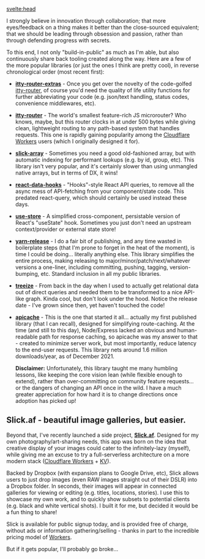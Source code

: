 <svelte:head>
  <title>Kevin R. Whitley - Open Source</title>
</svelte:head>

I strongly believe in innovation through collaboration; that more eyes/feedback on a thing makes it better than the close-sourced equivalent; that we should be leading
through obsession and passion, rather than through defending progress with secrets.

To this end, I not only "build-in-public" as much as I'm able, but also continuously share back tooling created along the way. Here
are a few of the more popular libraries (or just the ones I think are pretty cool), in reverse chronological order (most recent first):

- **[itty-router-extras](https://www.npmjs.com/package/itty-router-extras)** - Once you get over the novelty of the code-golfed
  [itty-router](https://www.npmjs.com/package/itty-router), of course you'd need the quality of life utility functions for further abbreviating
  your code (e.g. json/text handling, status codes, convenience middlewares, etc).

- **[itty-router](https://www.npmjs.com/package/itty-route)** - The world's smallest feature-rich JS microrouter?  Who knows,
  maybe, but this router clocks in at under 500 bytes while giving clean, lightweight routing to any path-based system that
  handles requests.  This one is rapidly gaining popularity among the [Cloudflare Workers](https://workers.cloudflare.com/)
  users (which I originally designed it for).

- **[slick-array](https://www.npmjs.com/package/slick-array)** - Sometimes you need a good old-fashioned array, but with automatic indexing for
  performant lookups (e.g. by id, group, etc).  This library isn't very popular, and it's certainly slower than using unmangled native arrays, but in terms of DX, it wins!

- **[react-data-hooks](https://www.npmjs.com/package/react-data-hooks)** - "Hooks"-style React API queries, to remove all the async mess of API-fetching from your component/state code. This
  predated react-query, which should certainly be used instead these days.

- **[use-store](https://www.npmjs.com/package/use-store)** - A simplified cross-component, persistable version of React's "useState" hook.
  Sometimes you just don't need an upstream context/provider or external state store!

- **[yarn-release](https://www.npmjs.com/package/yarn-release)** - I do a fair bit of publishing, and any time wasted in
  boilerplate steps (that I'm prone to forget in the heat of the moment), is time I could be doing... literally anything else.  This library
  simplifies the entire process, making releasing to major/minor/patch/next/whatever versions a one-liner, including committing, pushing,
  tagging, version-bumping, etc.  Standard inclusion in all my public libraries.

- **[treeize](https://www.npmjs.com/package/treeize)** - From back in the day when I used to actually get relational data out of direct
  queries and needed them to be transformed to a nice API-like graph.  Kinda cool, but don't look under the hood.  Notice the release date -
  I've grown since then, yet haven't touched the code!

- **[apicache](https://www.npmjs.com/package/apicache)** - This is the one that started it all... actually my first published
  library (that I can recall), designed for simplifying route-caching.  At the time (and still to this day), Node/Express lacked an obvious
  and human-readable path for response caching, so apicache was my answer to that - created to minimize server work, but most importantly, reduce
  latency to the end-user requests.  This library nets around 1.6 million downloads/year, as of December 2021.

  **Disclaimer:** Unfortunately, this library taught me many humbling lessons, like keeping the core vision lean (while flexible enough to extend), rather
  than over-committing on community feature requests... or the dangers of changing an API once in the wild.  I have a much greater
  appreciation for how hard it is to change directions once adoption has picked up!

## Slick.af - beautiful image galleries, but easier.

Beyond that, I've recently launched a side project, **[Slick.af](https://slick.af)**.  Designed for my own photography/art-sharing needs,
this app was born on the idea that creative display of your images could cater to the infinitely-lazy (myself), while giving me an excuse to try a full-serverless
architecture on a more modern stack ([Cloudflare Workers](https://workers.cloudflare.com/) + [KV](https://www.cloudflare.com/products/workers-kv/)).

Backed by Dropbox (with expansion plans to Google Drive, etc), Slick allows users to just drop images (even RAW images straight out of their DSLR) into a
Dropbox folder.  In seconds, their images will appear in connected galleries for viewing or editing (e.g. titles, locations, stories).  I use this to
showcase my own work, and to quickly show subsets to potential clients (e.g. black and white vertical shots).  I built it for me, but decided it would be a
fun thing to share!

Slick is available for public signup today, and is provided free of charge, without ads or information gathering/selling - thanks in part to the incredible pricing model of [Workers](https://workers.cloudflare.com/).

But if it gets popular, I'll probably go broke...

